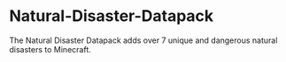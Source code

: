 # Natural-Disaster-Datapack
The Natural Disaster Datapack adds over 7 unique and dangerous natural disasters to Minecraft.
